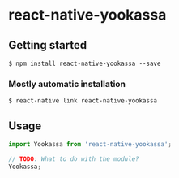 # react-native-yookassa

## Getting started

`$ npm install react-native-yookassa --save`

### Mostly automatic installation

`$ react-native link react-native-yookassa`

## Usage
```javascript
import Yookassa from 'react-native-yookassa';

// TODO: What to do with the module?
Yookassa;
```

